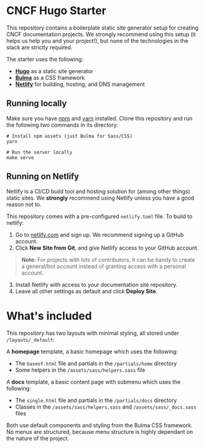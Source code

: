 # CNCF Hugo Starter

This repository contains a boilerplate static site generator setup for creating CNCF documentation projects. We strongly recommend using this setup (it helps us help you and your project!), but none of the technologies in the stack are strictly required.

The starter uses the following:
* **[Hugo](https://gohugo.io/)** as a static site generator
* **[Bulma](https://bulma.io/)** as a CSS framework
* **[Netlify](https://www.netlify.com/)** for building, hosting, and DNS management

## Running locally

Make sure you have [npm](https://www.npmjs.com/) and [yarn](https://yarnpkg.com/) installed. Clone this repository and run the following two commands in its directory:

```
# Install npm assets (just Bulma for Sass/CSS)
yarn

# Run the server locally
make serve
```

## Running on Netlify

Netlify is a CI/CD build tool and hosting solution for (among other things) static sites. We **strongly** recommend using Netlify unless you have a good reason not to.

This repository comes with a pre-configured `netlify.toml` file. To build to netlify:

1. Go to [netlify.com](https://netlify.com) and sign up. We recommend signing up a GitHub account.
2. Click **New Site from Git**, and give Netlify access to your GitHub account.
  > **Note:** For projects with lots of contributors, it can be handy to create a general/bot account instead of granting access with a personal account.

3. Install Netlify with access to your documentation site repository.
4. Leave all other settings as default and click **Deploy Site**.

# What's included

This repository has two layouts with minimal styling, all stored under `/layouts/_default`:

A **homepage** template, a basic homepage which uses the following:
  * The `baseof.html` file and partials in the `/partials/home` directory
  * Some helpers in the `/assets/sass/helpers.sass` file

A **docs** template, a basic content page with submenu which uses the following:
  * The `single.html` file and partials in the `/partials/docs` directory
  * Classes in the `/assets/sass/helpers.sass` and `/assets/sass/_docs.sass` files

Both use default components and styling from the Bulma CSS framework. No menus are structured, because menu structure is highly dependant on the nature of the project.
